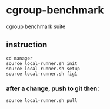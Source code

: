 # cgroup-benchmark
cgroup benchmark suite

## instruction
```
cd manager
source local-runner.sh init
source local-runner.sh setup
source local-runner.sh fig1
```

### after a change, push to git then:
```
source local-runner.sh pull
```

